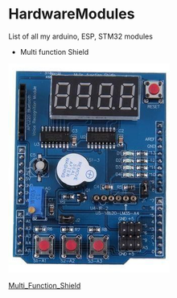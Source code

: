 # HardwareModules
List of all my arduino, ESP, STM32 modules

* Multi function Shield

![](Multi_Function_Shield/shield.jpg)

[Multi_Function_Shield](/Multi_Function_Shield)
